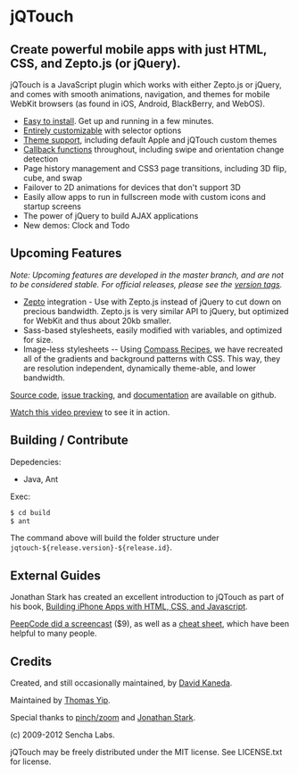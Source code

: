 jQTouch
=======

Create powerful mobile apps with just HTML, CSS, and Zepto.js (or jQuery).
--------------------------------------------------------------------------

jQTouch is a JavaScript plugin which works with either Zepto.js or jQuery, and comes with smooth animations, navigation, and themes for mobile WebKit browsers (as found in iOS, Android, BlackBerry, and WebOS).

- [Easy to install](http://wiki.github.com/senchalabs/jQTouch/gettingstarted). Get up and running in a few minutes.
- [Entirely customizable](http://wiki.github.com/senchalabs/jQTouch/initoptions) with selector options
- [Theme support](http://wiki.github.com/senchalabs/jQTouch/themingstyling), including default Apple and jQTouch custom themes
- [Callback functions](http://wiki.github.com/senchalabs/jQTouch/callbackevents) throughout, including swipe and orientation change detection
- Page history management and CSS3 page transitions, including 3D flip, cube, and swap
- Failover to 2D animations for devices that don't support 3D
- Easily allow apps to run in fullscreen mode with custom icons and startup screens
- The power of jQuery to build AJAX applications
- New demos: Clock and Todo

## Upcoming Features
*Note: Upcoming features are developed in the master branch, and are not to be considered stable. For official releases, please see the [version tags](https://github.com/senchalabs/jQTouch/tags).*

- [Zepto](https://github.com/madrobby/zepto) integration - Use with Zepto.js instead of jQuery to cut down on precious bandwidth. Zepto.js is very similar API to jQuery, but optimized for WebKit and thus about 20kb smaller.
- Sass-based stylesheets, easily modified with variables, and optimized for size.
- Image-less stylesheets -- Using [Compass Recipes](https://github.com/senchalabs/compass-recipes), we have recreated all of the gradients and background patterns with CSS. This way, they are resolution independent, dynamically theme-able, and lower bandwidth.

[Source code](http://github.com/senchalabs/jQTouch/archives/master), [issue tracking](http://github.com/senchalabs/jQTouch/issues), and [documentation](http://wiki.github.com/senchalabs/jQTouch/) are available on github.

[Watch this video preview](http://www.jqtouch.com/) to see it in action.

## Building / Contribute

Depedencies: 
- Java, Ant

Exec: 

```bash
$ cd build
$ ant
```

The command above will build the folder structure under `jqtouch-${release.version}-${release.id}`.

External Guides
---------------

Jonathan Stark has created an excellent introduction to jQTouch as part of his book, [Building iPhone Apps with HTML, CSS, and Javascript](http://ofps.oreilly.com/titles/9780596805784/chapAnimation.html).

[PeepCode did a screencast](http://peepcode.com/products/jqtouch) ($9), as well as a [cheat sheet](http://blog.peepcode.com/tutorials/2009/jqtouch-cheat-sheet), which have been helpful to many people.

Credits
-------

Created, and still occasionally maintained, by [David Kaneda](http://www.davidkaneda.com).

Maintained by [Thomas Yip](http://www.linkedin.com/in/thomasyip).

Special thanks to [pinch/zoom](http://www.pinchzoom.com/) and [Jonathan Stark](http://jonathanstark.com/).

(c) 2009-2012 Sencha Labs.

jQTouch may be freely distributed under the MIT license.
See LICENSE.txt for license.

